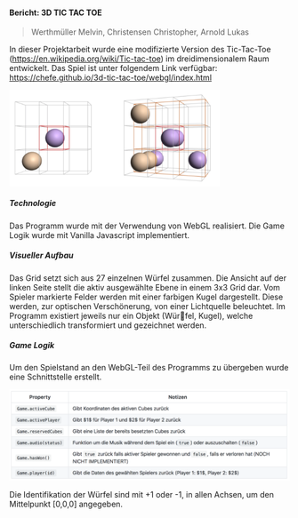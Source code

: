 #### Bericht: 3D TIC TAC TOE

> Werthmüller Melvin, Christensen Christopher, Arnold Lukas

In dieser Projektarbeit wurde eine modifizierte Version des Tic-Tac-Toe (https://en.wikipedia.org/wiki/Tic-tac-toe) im dreidimensionalem Raum entwickelt. Das Spiel ist unter folgendem Link verfügbar: https://chefe.github.io/3d-tic-tac-toe/webgl/index.html

<img src="3dtictactoe.png" style="width:75%">

##### Technologie

Das Programm wurde mit der Verwendung von WebGL realisiert. Die Game Logik wurde mit Vanilla Javascript implementiert.

##### Visueller Aufbau

Das Grid setzt sich aus 27 einzelnen Würfel zusammen. Die Ansicht auf der linken Seite stellt die aktiv ausgewählte Ebene in einem 3x3 Grid dar. Vom Spieler markierte Felder werden mit einer farbigen Kugel dargestellt. Diese werden, zur optischen Verschönerung, von einer Lichtquelle beleuchtet. Im Programm existiert jeweils nur ein Objekt (Würfel, Kugel), welche unterschiedlich transformiert und gezeichnet werden. 

##### Game Logik

Um den Spielstand an den WebGL-Teil des Programms zu übergeben wurde eine Schnittstelle erstellt. 

<img src="api.png">

Die Identifikation der Würfel sind mit +1 oder -1, in allen Achsen, um den Mittelpunkt [0,0,0] angegeben.